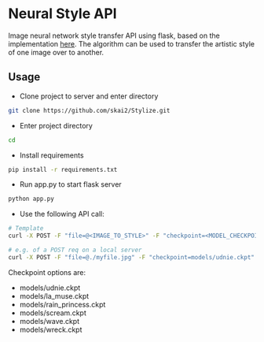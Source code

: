 # Neural Style API
Image neural network style transfer API using flask, based on the implementation [here](https://github.com/lengstrom/fast-style-transfer). 
The algorithm can be used to transfer the artistic style of one image over to another.

## Usage
- Clone project to server and enter directory
```bash
git clone https://github.com/skai2/Stylize.git
```
- Enter project directory
```bash
cd 
```
- Install requirements
```bash
pip install -r requirements.txt
```
- Run app.py to start flask server
```bash
python app.py
```
- Use the following API call:
```bash
# Template
curl -X POST -F "file=@<IMAGE_TO_STYLE>" -F "checkpoint=<MODEL_CHECKPOINT>" <SERVICE_ENDPOINT>

# e.g. of a POST req on a local server
curl -X POST -F "file=@./myfile.jpg" -F "checkpoint=models/udnie.ckpt" https://127.0.0.1:5000/
```
Checkpoint options are:
  - models/udnie.ckpt
  - models/la_muse.ckpt
  - models/rain_princess.ckpt
  - models/scream.ckpt
  - models/wave.ckpt
  - models/wreck.ckpt
